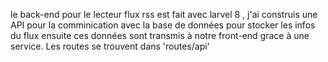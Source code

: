 le back-end pour le lecteur flux rss est fait avec larvel 8 , j'ai construis une API pour la comminication avec la base de données pour stocker les infos du flux
ensuite ces données sont transmis à notre front-end grace à une service.
Les routes se trouvent dans 'routes/api'
